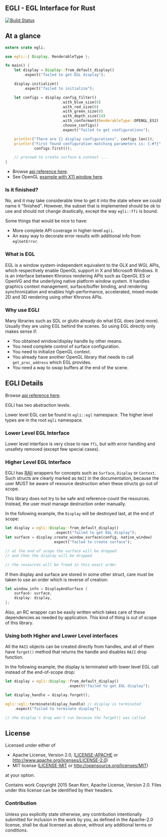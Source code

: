 ## EGLI - EGL Interface for Rust

[![Build Status](https://travis-ci.org/Nercury/egli-rs.svg?branch=master)](https://travis-ci.org/Nercury/egli-rs)

## At a glance

```rust
extern crate egli;

use egli::{ Display, RenderableType };

fn main() {
    let display = Display::from_default_display()
        .expect("failed to get EGL display");

    display.initialize()
        .expect("failed to initialize");

    let configs = display.config_filter()
                         .with_blue_size(8)
                         .with_red_size(8)
                         .with_green_size(8)
                         .with_depth_size(24)
                         .with_conformant(RenderableType::OPENGL_ES2)
                         .choose_configs()
                         .expect("failed to get configurations");

    println!("There are {} display configurations", configs.len());
    println!("First found configuration matching parameters is: {:#?}",
             configs.first());

    // proceed to create surface & context ...
}
```

- Browse [api reference here](http://nercury.github.io/egli-rs/egli/index.html).
- See OpenGL [example with X11 window here](https://github.com/Nercury/egli-rs/blob/master/examples/x11_gl_window.rs).

### Is it finished?

No, and it may take considerable time to get it into the state where
we could name it "finished". However, the subset that is implemented
should be ok to use and should not change drastically, except the way
`egli::ffi` is bound.

Some things that would be nice to have:

- More complete API coverage in higher-level `egli`.
- An easy way to decorate error results with additional info from `eglGetError`.

### What is EGL

EGL is a window system-independent equivalent to the GLX and WGL APIs, which respectively enable OpenGL support in X and Microsoft Windows. It is an interface between Khronos rendering APIs such as OpenGL ES or OpenVG and the underlying native platform window system. It handles graphics context management, surface/buffer binding, and rendering synchronization and enables high-performance, accelerated, mixed-mode 2D and 3D rendering using other Khronos APIs.

### Why use EGLI

Many libraries such as SDL or glutin already do what EGL does (and more). Usually they are using EGL behind the scenes. So using EGL directly only makes sense if:

- You obtained window/display handle by other means.
- You need complete control of surface configuration.
- You need to initialize OpenGL context.
- You already have another OpenGL library that needs to call `get_proc_address` which EGL provides.
- You need a way to swap buffers at the end of the scene.

## EGLI Details

Browse [api reference here](http://nercury.github.io/egli-rs/egli/index.html).

EGLI has two abstraction levels.

Lower level EGL can be found in `egli::egl` namespace.
The higher level types are in the root `egli` namespace.

### Lower Level EGL Interface

Lower level interface is very close to raw `ffi`, but with error
handling and unsafety removed (except few special cases).

### Higher Level EGL Interface

EGLI has [RAII](https://en.wikipedia.org/wiki/Resource_Acquisition_Is_Initialization)
wrappers for concepts such as `Surface`, `Display` or `Context`. Such structs
are clearly marked as `RAII` in the documentation, because the user MUST
be aware of resource destruction when these structs go out of scope.

This library does not try to be safe and reference-count the resources.
Instead, the user must manage destruction order manually.

In the following example, the `Display` will be destroyed last, at the end of
scope:

```rust
let display = egli::Display::from_default_display()
                      .expect("failed to get EGL display");
let surface = display.create_window_surface(config, native_window)
                     .expect("failed to create surface");

// at the end of scope the surface will be dropped
// and then the display will be dropped

// the resources will be freed in this exact order
```

If then display and surface are stored in some other struct, care must be taken
to use an order which is reverse of creation:

```rust
let window_info = DisplayAndSurface {
    surface: surface,
    display: display,
};
```

Also, an RC wrapper can be easily written which takes care of these dependencies
as needed by application. This kind of thing is out of scope of this library.

### Using both Higher and Lower Level interfaces

All the `RAII` objects can be created directly from handles,
and all of them have `forget()` method that returns the handle
and disables `RAII` drop function.

In the following example, the display is terminated with lower level
EGL call instead of the end-of-scope drop:

```rust
let display = egli::Display::from_default_display()
                            .expect("failed to get EGL display");

let display_handle = display.forget();

egli::egl::terminate(display_handle) // display is terminated
    .expect("failed to terminate display");

// the display's drop won't run because the forget() was called
```

## License

Licensed under either of

 * Apache License, Version 2.0, ([LICENSE-APACHE](LICENSE-APACHE) or http://www.apache.org/licenses/LICENSE-2.0)
 * MIT license ([LICENSE-MIT](LICENSE-MIT) or http://opensource.org/licenses/MIT)

at your option.

Contains work Copyright 2015 Sean Kerr, Apache License, Version 2.0. Files
under this license can be identified by their headers.

### Contribution

Unless you explicitly state otherwise, any contribution intentionally
submitted for inclusion in the work by you, as defined in the Apache-2.0
license, shall be dual licensed as above, without any additional terms or
conditions.
